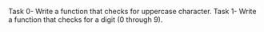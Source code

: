 Task 0- Write a function that checks for uppercase character.
Task 1- Write a function that checks for a digit (0 through 9).
